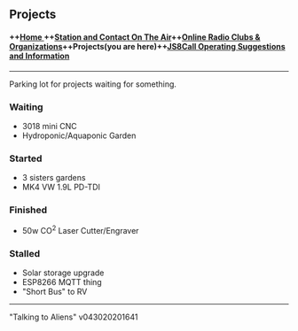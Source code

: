 
  

## Projects
#### ++[Home ](index.md) ++[Station and Contact On The Air](ontheair.md)++[Online Radio Clubs & Organizations](clubs.md)++Projects(you are here)++[JS8Call Operating Suggestions and Information](js8opsuggestions.md)
---
Parking lot for projects waiting for something. 


  ### Waiting
  - 3018 mini CNC
  - Hydroponic/Aquaponic Garden

 ### Started  
 - 3 sisters gardens
 - MK4 VW 1.9L PD-TDI

 ### Finished
  - 50w CO<sup>2</sup> Laser Cutter/Engraver 
 ### Stalled
 - Solar storage upgrade
 - ESP8266 MQTT thing
- "Short Bus" to RV
---
  "Talking to Aliens" v043020201641
<!--stackedit_data:
eyJoaXN0b3J5IjpbLTE0NjY0Mjc1NDEsODMyNDg4MTA4LDEzMD
EzMTY3MjIsNTUwMzAzMjk0LDE0Mjg4NzI0NDEsODY0MDI3MjUz
XX0=
-->